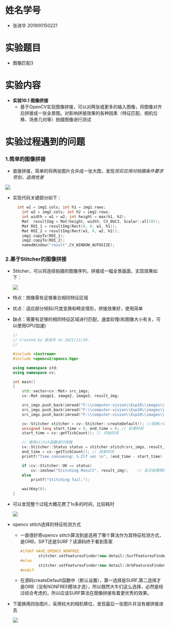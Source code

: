 # 姓名学号

- 张进华 201900150221

# 实验题目

- 图像匹配3

# 实验内容

- **实验10.1 图像拼接**
  - 基于OpenCV实现图像拼接，可以对两张或更多的输入图像，将图像对齐后拼接成一张全景图。对影响拼接效果的各种因素（特征匹配、相机位移、场景几何等）拍摄图像进行测试



# 实验过程遇到的问题

  ### 1.简单的图像拼接

 - 直接拼接，简单的将两张图片合并成一张大图，发现*现实应用对拍摄条件要求苛刻，适用性差*

  ![](F:\computer-vision\Exp10\images\result_1.png)



- 实现代码关键部分如下：

  ```c++
  	int w1 = img1.cols; int h1 = img1.rows;
      int w2 = img2.cols; int h2 = img2.rows;
      int width = w1 + w2; int height = max(h1, h2);
      Mat  resultImg = Mat(height, width, CV_8UC3, Scalar::all(0));
      Mat ROI_1 = resultImg(Rect(0, 0, w1, h1));
      Mat ROI_2 = resultImg(Rect(w1, 0, w2, h2));
      img1.copyTo(ROI_1);
      img2.copyTo(ROI_2);
      namedWindow("result",CV_WINDOW_AUTOSIZE);
  ```

  

### 2.基于Stitcher的图像拼接

  - Stitcher，可以将连续拍摄的图像序列，拼接成一幅全景画面，实现效果如下：

    ![](F:\computer-vision\Exp10\images\result_2.png)




  - 特点：图像需有足够重合相同特征区域

  - 优点：适应部分倾斜/尺度变换和畸变情形，拼接效果好，使用简单

  - 缺点：需要有足够的相同特征区域进行匹配，速度较慢(和图像大小有关，可以使用GPU加速)

    ```c++
    //
    // Created by 张进华 on 2021/11/29.
    //
    
    #include <iostream>
    #include <opencv2/opencv.hpp>
    
    using namespace std;
    using namespace cv;
    
    int main()
    {
        std::vector<cv::Mat> src_imgs;
        cv::Mat image1, image2, image3, result_img;
    
        src_imgs.push_back(imread("F:\\computer-vision\\Exp10\\images\\1.png"));
        src_imgs.push_back(imread("F:\\computer-vision\\Exp10\\images\\2.png"));
        src_imgs.push_back(imread("F:\\computer-vision\\Exp10\\images\\3.png"));
    
        cv::Stitcher stitcher = cv::Stitcher::createDefault(); //调用create方法
        unsigned long start_time = 0, end_time = 0; // 处理时间
        start_time = cv::getTickCount(); // 开始时间
    
        // 使用stitch函数进行拼接
        cv::Stitcher::Status status = stitcher.stitch(src_imgs, result_img);
        end_time = cv::getTickCount(); // 结束时间
        printf("Time consuming: %.2lf sec \n", (end_time - start_time) / cv::getTickFrequency());
    
        if (cv::Stitcher::OK == status)
            cv::imshow("Stitching Result", result_img);    // 显示结果图像
        else
            printf("Stitching fail.");
    
        waitKey(0);
    }
    ```

    

- 可以发现整个过程大概花费了1s多的时间，比较耗时 

  ![](F:\computer-vision\Exp10\images\result_3.png)

- opencv stitch选择的特征检测方式

  - 一直很好奇opencv stitch算法到底选用了哪个算法作为其特征检测方式，是ORB，SIFT还是SURF？读源码终于看到答案

    ```c++
    #ifdef HAVE_OPENCV_NONFREE
            stitcher.setFeaturesFinder(new detail::SurfFeaturesFinder());
    #else
            stitcher.setFeaturesFinder(new detail::OrbFeaturesFinder());
    #endif
    ```

    

  - 在源码createDefault函数中（默认设置），第一选择是SURF,第二选择才是ORB（没有NONFREE模块才选），所以既然大牛们这么选择，必然是经过综合考虑的，所以应该SURF算法在图像拼接有着更优秀的效果。

  

- 下面换用四张图片，采用较大的相机移位，发现最后一张图片并没有被拼接进去

  ![](F:\computer-vision\Exp10\images\result4.png)







